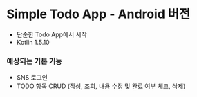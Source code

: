# Simple Todo App - Android 버전

- 단순한 Todo App에서 시작
- Kotlin 1.5.10

### 예상되는 기본 기능
- SNS 로그인
- TODO 항목 CRUD (작성, 조회, 내용 수정 및 완료 여부 체크, 삭제)